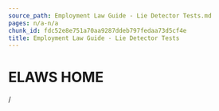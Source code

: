 ```yaml
---
source_path: Employment Law Guide - Lie Detector Tests.md
pages: n/a-n/a
chunk_id: fdc52e8e751a70aa9287ddeb797fedaa73d5cf4e
title: Employment Law Guide - Lie Detector Tests
---
```

# ELAWS HOME

/
